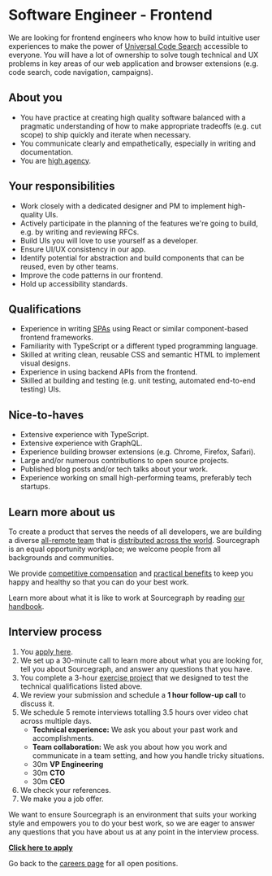 # Software Engineer - Frontend

We are looking for frontend engineers who know how to build intuitive user experiences to make the power of [Universal Code Search](https://about.sourcegraph.com/product) accessible to everyone. You will have a lot of ownership to solve tough technical and UX problems in key areas of our web application and browser extensions (e.g. code search, code navigation, campaigns).

## About you

- You have practice at creating high quality software balanced with a pragmatic understanding of how to make appropriate tradeoffs (e.g. cut scope) to ship quickly and iterate when necessary.
- You communicate clearly and empathetically, especially in writing and documentation.
- You are [high agency](../../../company/values.md#high-agency).

## Your responsibilities

- Work closely with a dedicated designer and PM to implement high-quality UIs.
- Actively participate in the planning of the features we're going to build, e.g. by writing and reviewing RFCs.
- Build UIs you will love to use yourself as a developer.
- Ensure UI/UX consistency in our app.
- Identify potential for abstraction and build components that can be reused, even by other teams.
- Improve the code patterns in our frontend.
- Hold up accessibility standards.

## Qualifications

- Experience in writing [SPAs](https://en.wikipedia.org/wiki/Single-page_application) using React or similar component-based frontend frameworks.
- Familiarity with TypeScript or a different typed programming language.
- Skilled at writing clean, reusable CSS and semantic HTML to implement visual designs.
- Experience in using backend APIs from the frontend.
- Skilled at building and testing (e.g. unit testing, automated end-to-end testing) UIs.

## Nice-to-haves

- Extensive experience with TypeScript.
- Extensive experience with GraphQL.
- Experience building browser extensions (e.g. Chrome, Firefox, Safari).
- Large and/or numerous contributions to open source projects.
- Published blog posts and/or tech talks about your work.
- Experience working on small high-performing teams, preferably tech startups.

## Learn more about us

To create a product that serves the needs of all developers, we are building a diverse [all-remote team](../../../company/remote/index.md) that is [distributed across the world](../../../company/team/index.md). Sourcegraph is an equal opportunity workplace; we welcome people from all backgrounds and communities.

We provide [competitive compensation](../../people-ops/compensation.md) and [practical benefits](../../people-ops/benefits-and-perks.md) to keep you happy and healthy so that you can do your best work.

Learn more about what it is like to work at Sourcegraph by reading [our handbook](../../index.md).

## Interview process

1. You [apply here](https://jobs.lever.co/sourcegraph/b2f9a8b0-cc06-4629-81a0-0f2fa64271c7/apply).
1. We set up a 30-minute call to learn more about what you are looking for, tell you about Sourcegraph, and answer any questions that you have.
1. You complete a 3-hour [exercise project](software-engineer-coding-exercise.md#frontend-coding-exercise) that we designed to test the technical qualifications listed above.
1. We review your submission and schedule a **1 hour follow-up call** to discuss it.
1. We schedule 5 remote interviews totalling 3.5 hours over video chat across multiple days.
   - **Technical experience:** We ask you about your past work and accomplishments.
   - **Team collaboration:** We ask you about how you work and communicate in a team setting, and how you handle tricky situations.
   - 30m **VP Engineering**
   - 30m **CTO**
   - 30m **CEO**
1. We check your references.
1. We make you a job offer.

We want to ensure Sourcegraph is an environment that suits your working style and empowers you to do your best work, so we are eager to answer any questions that you have about us at any point in the interview process.

**[Click here to apply](https://jobs.lever.co/sourcegraph/b2f9a8b0-cc06-4629-81a0-0f2fa64271c7/apply)**

Go back to the [careers page](../../../company/careers.md) for all open positions.
